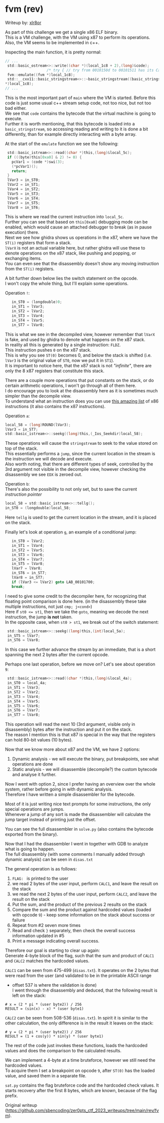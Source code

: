# fvm (rev)  
Writeup by: [xlr8or](https://ctftime.org/team/235001)

As part of this challenge we get a single x86 ELF binary.  
This is a VM challenge, with the VM using x87 to perform its operations. Also,
the VM seems to be implemented in c++.

Inspecting the main function, it is pretty normal:  
```c  
// ...  
 std::basic_ostream<>::write((char *)(local_1c8 + 2),(long)&code);  
                   /* try { // try from 0010150d to 00101511 has its CatchHandler @ 00101546 */  
 fvm::emulate((fvm *)local_1c8);  
 std::__cxx11::basic_stringstream<>::~basic_stringstream((basic_stringstream<>
*)local_1c8);  
// ...  
```

This is the most important part of `main` where the VM is started. Before this
code is just some usual c++ stream setup code, not too nice, but not too bad
either.  
We see that `code` contains the bytecode that the virtual machine is going to
execute.  
Further it is worth mentioning, that this bytecode is loaded into a
`basic_stringstream`, so accessing reading and writing to it is done a bit
differently, than for example directly interacting with a byte array.

At the start of the `emulate` function we see the following:  
```c  
 std::basic_istream<>::read((char *)this,(long)&local_5c);  
 if (((byte)this[0xa0] & 2) != 0) {  
   pcVar1 = (code *)swi(3);  
   (*pcVar1)();  
   return;  
 }  
 lVar3 = in_ST0;  
 lVar2 = in_ST1;  
 lVar4 = in_ST2;  
 lVar5 = in_ST3;  
 lVar6 = in_ST4;  
 lVar7 = in_ST5;  
 lVar8 = in_ST6;  
```

This is where we read the current instruction into `local_5c`.  
Further you can see that based on `this[0xa0]` debugging mode can be enabled,
which would cause an attached debugger to break (as in pause execution) there.  
Next we see how ghidra shows us operations in the x87, where we have the
`ST(i)` registers that form a stack.  
`lVarX` is not an actual variable here, but rather ghidra will use these to
denote operations on the x87 stack, like pushing and popping, or exchanging
items.  
You can even see that the disassembly doesn't show any moving instruction from
the `ST(i)` registers.

A bit further down below lies the switch statement on the opcode.  
I won't copy the whole thing, but I'll explain some operations.

Operation `!`:  
```c  
   in_ST0 = (longdouble)0;  
   in_ST1 = lVar3;  
   in_ST2 = lVar2;  
   in_ST3 = lVar4;  
   in_ST4 = lVar5;  
   in_ST7 = lVar8;  
```  
This is what we see in the decompiled view, however remember that `lVarX` is
fake, and used by ghidra to denote what happens on the x87 stack.  
In reality all this is generated by a single instruction: `FLDZ`.  
This instruction pushes `0` on the x87 stack.  
This is why you see `ST(0)` becomes 0, and below the stack is shifted (i.e.
`lVar3` is the original value of `ST0`, now we put it in `ST1`).  
It is important to notice here, that the x87 stack is not *"infinite"*, there
are only the 8 x87 registers that constitute this stack.

There are a couple more operations that put constants on the stack, or do
certain arithmetic operations, I won't go through all of them here.  
I do encourage you to look at the disassembly here as it is sometimes much
simpler than the decompile view.  
To understand what an instruction does you can use [this amazing
list](https://www.felixcloutier.com/x86/) of x86 instructions (it also
contains the x87 instructions).

Operation `a`:  
```c  
local_58 = (long)ROUND(lVar3);  
lVar3 = in_ST7;  
std::basic_istream<>::seekg((long)this,(_Ios_Seekdir)local_58);  
```

These operations will cause the `stringstream` to seek to the value stored on
top of the stack.  
This essentially performs a `jump`, since the current location in the stream
is the instruction we will decode and execute.  
Also worth noting, that there are different types of seek, controlled by the
3rd argument not visible in the decompile view, however checking the
disassembly we see `EDX` is zeroed out.

Operation `b`:  
There's also the possibility to not only set, but to save the current
*instruction pointer*  
```c  
local_58 = std::basic_istream<>::tellg();  
in_ST0 = (longdouble)local_58;  
```

Here `tellg` is used to get the current location in the stream, and it is
placed on the stack.

Finally let's look at operation `g`, an example of a conditional jump:  
```c  
   in_ST0 = lVar2;  
   in_ST1 = lVar4;  
   in_ST2 = lVar5;  
   in_ST3 = lVar6;  
   in_ST4 = lVar7;  
   in_ST5 = lVar8;  
   lVar7 = lVar8;  
   in_ST6 = in_ST7;  
   lVar8 = in_ST7;  
   if (lVar3 <= lVar2) goto LAB_00101700;  
   break;  
```

I need to give some credit to the decompiler here, for recognizing that
floating point comparison is done here. (in the disassembly these take
multiple instructions, not just `cmp; j<cond>`)  
Here if `st0 <= st1`, then we take the `goto`, meaning we decode the next
instruction, the jump **is not** taken.  
In the opposite case, when `st0 > st1`, we break out of the switch statement:  
```c  
 std::basic_istream<>::seekg((long)this,(int)local_5a);  
 in_ST5 = lVar7;  
 in_ST6 = lVar8;  
```  
In this case we further advance the stream by an immediate, that is a short
spanning the next 2 bytes after the current opcode.

Perhaps one last operation, before we move on? Let's see about operation `9`:  
```c  
 std::basic_istream<>::read((char *)this,(long)&local_4a);  
 in_ST0 = local_4a;  
 in_ST1 = lVar3;  
 in_ST2 = lVar2;  
 in_ST3 = lVar4;  
 in_ST4 = lVar5;  
 in_ST5 = lVar6;  
 in_ST6 = lVar7;  
 in_ST7 = lVar8;  
```  
This operation will read the next 10 (3rd argument, visible only in
disassembly) bytes after the instruction and put it on the stack.  
The reason I mention this is that x87 is special in the way that the registers
can hold 80-bit values (10 bytes).

Now that we know more about x87 and the VM, we have 2 options:  
1. Dynamic analysis - we will execute the binary, put breakpoints, see what operations are done  
2. Static analysis - we will disassemble (decompile?) the custom bytecode and analyse it further.

Now I went with option 2, since I prefer having an overview over the whole
system, rather before going in with dynamic analysis.  
Therefore I have written a simple disassembler for the bytecode.

Most of it is just writing nice text prompts for some instructions, the only
special operations are jumps.  
Whenever a jump of any sort is made the disassembler will calculate the jump
target instead of printing just the offset.

You can see the full disassembler in `solve.py` (also contains the bytecode
exported from the binary).

Now that I had the disassembler I went in together with GDB to analyze what is
going to happen.  
The full disassembly (with some comments I manually added through dynamic
analysis) can be seen in `disas.txt`

The general operation is as follows:  
1. `FLAG: ` is printed to the user  
2. we read 2 bytes of the user input, perform `CALC1`, and leave the result on the stack  
3. we read the next 2 bytes of the user input, perform `CALC2`, and leave the result on the stack  
4. Put the sum, and the product of the previous 2 results on the stack  
5. Compare the sum and the product against hardcoded values (loaded with opcode `9`) - keep some information on the stack about success or failure  
6. Repeat from #2 seven more times  
7. Read and check `}` separately, then check the overall success information updated in #5  
8. Print a message indicating overall success.

Therefore our goal is starting to clear up again:  
Generate 4-byte block of the flag, such that the sum and product of `CALC1`
and `CALC2` matches the hardcoded values.

`CALC1` can be seen from 475-499 (`disas.txt`). It operates on the 2 bytes
that were read from the user (and validated to be in the printable ASCII range
- offset 537 is where the validation is done)  
I went through the disassembly and deduced, that the following result is left
on the stack:  
```  
# x = (2 * pi * (user byte2)) / 256  
RESULT = (sin(x) - x) * (user byte1)  
```

`CALC2` can be seen from 508-536 (`disas.txt`). In spirit it is similar to the
other calculation, the only difference is in the result it leaves on the
stack:  
```  
# y = (2 * pi * (user byte2)) / 256  
RESULT = (1 + cos(y)) * sin(y) * (user byte1)  
```

The rest of the code just invokes these functions, loads the hardcoded values
and does the comparison to the calculated results.

We can implement a 4-byte at a time bruteforce, however we still need the
hardcoded values.  
To acquire them I set a breakpoint on opcode `9`, after `ST(0)` has the loaded
value, and saved them in a separate file.

`sat.py` contains the flag bruteforce code and the hardcoded check values. It
starts recovery after the first 8 bytes, which are known, because of the flag
prefix.  

Original writeup
(https://github.com/sbencoding/zer0pts_ctf_2023_writeups/tree/main/rev/fvm).